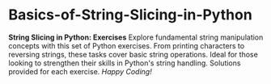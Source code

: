 # Basics-of-String-Slicing-in-Python
**String Slicing in Python: Exercises**  Explore fundamental string manipulation concepts with this set of Python exercises. From printing characters to reversing strings, these tasks cover basic string operations. Ideal for those looking to strengthen their skills in Python's string handling. Solutions provided for each exercise.   *Happy Coding!*
